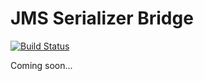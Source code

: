 # JMS Serializer Bridge

[![Build Status](https://travis-ci.org/simple-es/jms-serializer-bridge.svg?branch=master)](https://travis-ci.org/simple-es/jms-serializer-bridge)

Coming soon...
